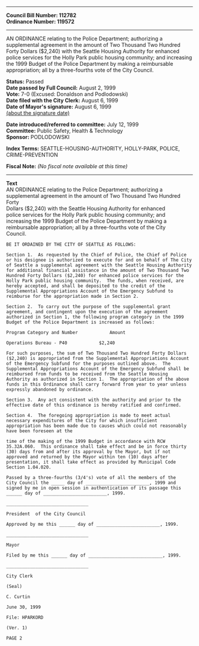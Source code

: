 * * * * *  
  
**Council Bill Number: [](#h0)[](#h2)112782**   
**Ordinance Number: 119572**  
  
* * * * *  
  
AN ORDINANCE relating to the Police Department; authorizing a supplemental agreement in the amount of Two Thousand Two Hundred Forty Dollars ($2,240) with the Seattle Housing Authority for enhanced police services for the Holly Park public housing community; and increasing the 1999 Budget of the Police Department by making a reimbursable appropriation; all by a three-fourths vote of the City Council.  
  
**Status:** Passed   
**Date passed by Full Council:** August 2, 1999   
**Vote:** 7-0 (Excused: Donaldson and Podlodowski)   
**Date filed with the City Clerk:** August 6, 1999   
**Date of Mayor's signature:** August 6, 1999   
[(about the signature date)](/~public/approvaldate.htm)   
  
  
**Date introduced/referred to committee:** July 12, 1999   
**Committee:** Public Safety, Health & Technology   
**Sponsor:** PODLODOWSKI   
  
**Index Terms:** SEATTLE-HOUSING-AUTHORITY, HOLLY-PARK, POLICE, CRIME-PREVENTION  
  
**Fiscal Note:** *(No fiscal note available at this time)*  
  
* * * * *  
  
**Text**  
    AN ORDINANCE relating to the Police Department; authorizing a  
    supplemental agreement in the amount of Two Thousand Two Hundred Forty  
    Dollars ($2,240) with the Seattle Housing Authority for enhanced  
    police services for the Holly Park public housing community; and  
    increasing the 1999 Budget of the Police Department by making a  
    reimbursable appropriation; all by a three-fourths vote of the City  
    Council.  
  
    BE IT ORDAINED BY THE CITY OF SEATTLE AS FOLLOWS:  
  
    Section 1.  As requested by the Chief of Police, the Chief of Police  
    or his designee is authorized to execute for and on behalf of The City  
    of Seattle a supplemental agreement with the Seattle Housing Authority  
    for additional financial assistance in the amount of Two Thousand Two  
    Hundred Forty Dollars ($2,240) for enhanced police services for the  
    Holly Park public housing community.  The funds, when received, are  
    hereby accepted, and shall be deposited to the credit of the  
    Supplemental Appropriations Account of the Emergency Subfund to  
    reimburse for the appropriation made in Section 2.  
  
    Section 2.  To carry out the purpose of the supplemental grant  
    agreement, and contingent upon the execution of the agreement  
    authorized in Section 1, the following program category in the 1999  
    Budget of the Police Department is increased as follows:  
  
    Program Category and Number            Amount  
  
    Operations Bureau - P40            $2,240  
  
    For such purposes, the sum of Two Thousand Two Hundred Forty Dollars  
    ($2,240) is appropriated from the Supplemental Appropriations Account  
    of the Emergency Subfund for the purposes outlined above.  The  
    Supplemental Appropriations Account of the Emergency Subfund shall be  
    reimbursed from funds to be received from the Seattle Housing  
    Authority as authorized in Section 1.  The appropriation of the above  
    funds in this Ordinance shall carry forward from year to year unless  
    expressly abandoned by ordinance.  
  
    Section 3.  Any act consistent with the authority and prior to the  
    effective date of this ordinance is hereby ratified and confirmed.  
  
    Section 4.  The foregoing appropriation is made to meet actual  
    necessary expenditures of the City for which insufficient  
    appropriation has been made due to causes which could not reasonably  
    have been foreseen at the  
  
    time of the making of the 1999 Budget in accordance with RCW  
    35.32A.060.  This ordinance shall take effect and be in force thirty  
    (30) days from and after its approval by the Mayor, but if not  
    approved and returned by the Mayor within ten (10) days after  
    presentation, it shall take effect as provided by Municipal Code  
    Section 1.04.020.  
  
    Passed by a three-fourths (3/4's) vote of all the members of the  
    City Council the _____ day of ________________________, 1999 and  
    signed by me in open session in authentication of its passage this  
    ______ day of ________________________, 1999.  
  
    _______________________________  
  
    President  of the City Council  
  
    Approved by me this ______ day of ________________________, 1999.  
  
    _______________________________  
  
    Mayor  
  
    Filed by me this ______ day of ____________________________, 1999.  
  
    _______________________________  
  
    City Clerk  
  
    (Seal)  
  
    C. Curtin  
  
    June 30, 1999  
  
    File: HPARKORD  
  
    (Ver. 1)  
  
    PAGE 2  
